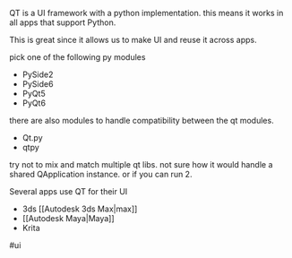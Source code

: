 QT is a UI framework with a python implementation.
this means it works in all apps that support Python.

This is great since it allows us to make UI and reuse it across apps.

pick one of the following py modules
- PySide2
- PySide6
- PyQt5 
- PyQt6

there are also modules to handle compatibility between the qt modules. 
- Qt.py
- qtpy

try not to mix and match multiple qt libs. not sure how it would handle a shared QApplication instance. or if you can run 2.

Several apps use QT for their UI
- 3ds [[Autodesk 3ds Max|max]]
- [[Autodesk Maya|Maya]]
- Krita

#ui